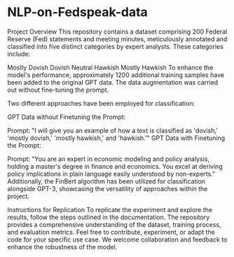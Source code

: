 # NLP-on-Fedspeak-data

Project Overview
This repository contains a dataset comprising 200 Federal Reserve (Fed) statements and meeting minutes, meticulously annotated and classified into five distinct categories by expert analysts. These categories include:

Mostly Dovish
Dovish
Neutral
Hawkish
Mostly Hawkish
To enhance the model's performance, approximately 1200 additional training samples have been added to the original GPT data. The data augmentation was carried out without fine-tuning the prompt.

Two different approaches have been employed for classification:

GPT Data without Finetuning the Prompt:

Prompt: "I will give you an example of how a text is classified as 'dovish,' 'mostly dovish,' 'mostly hawkish,' and 'hawkish.'"
GPT Data with Finetuning the Prompt:

Prompt: "You are an expert in economic modeling and policy analysis, holding a master's degree in finance and economics. You excel at deriving policy implications in plain language easily understood by non-experts."
Additionally, the FinBert algorithm has been utilized for classification alongside GPT-3, showcasing the versatility of approaches within the project.

Instructions for Replication
To replicate the experiment and explore the results, follow the steps outlined in the documentation. The repository provides a comprehensive understanding of the dataset, training process, and evaluation metrics. Feel free to contribute, experiment, or adapt the code for your specific use case. We welcome collaboration and feedback to enhance the robustness of the model.
